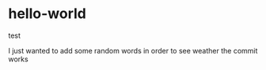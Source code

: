 # hello-world
test

I just wanted to add some random words in order to see weather the commit works
